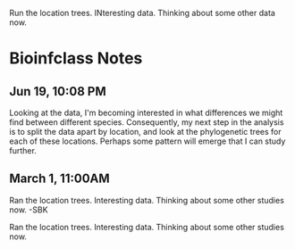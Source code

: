 Run the location trees.
INteresting data.
Thinking about some other data now.




# Bioinfclass Notes


## Jun 19, 10:08 PM

Looking at the data, I'm becoming interested in what differences we might find between different species.
Consequently, my next step in the analysis is to split the data apart by location, and look at the
phylogenetic trees for each of these locations.
Perhaps some pattern will emerge that I can study further.

## March 1, 11:00AM

Ran the location trees.
Interesting data.
Thinking about some other studies now. -SBK

Ran the location trees.
Interesting data.
Thinking about some other studies now.
